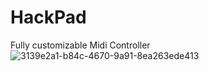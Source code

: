 # HackPad
Fully customizable Midi Controller
![3139e2a1-b84c-4670-9a91-8ea263ede413](https://github.com/TeraJaQ/HackPad/assets/20156060/f82f320f-b911-414d-b2c1-c404c2e3d3ac)
